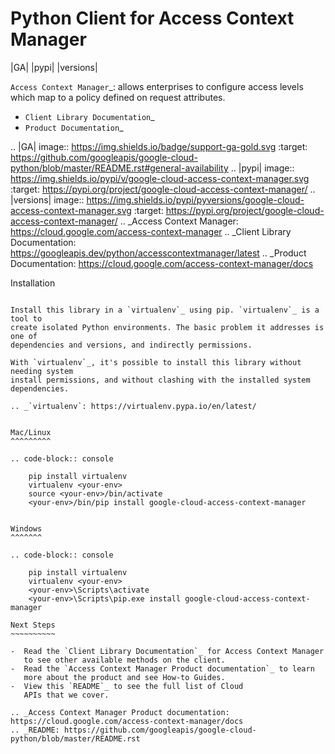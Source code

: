 Python Client for Access Context Manager
========================================

|GA| |pypi| |versions|

`Access Context Manager`_:  allows enterprises to configure access levels which map to a 
policy defined on request attributes.

- `Client Library Documentation`_
- `Product Documentation`_

.. |GA| image:: https://img.shields.io/badge/support-ga-gold.svg
   :target: https://github.com/googleapis/google-cloud-python/blob/master/README.rst#general-availability
.. |pypi| image:: https://img.shields.io/pypi/v/google-cloud-access-context-manager.svg
   :target: https://pypi.org/project/google-cloud-access-context-manager/
.. |versions| image:: https://img.shields.io/pypi/pyversions/google-cloud-access-context-manager.svg
   :target: https://pypi.org/project/google-cloud-access-context-manager/
.. _Access Context Manager: https://cloud.google.com/access-context-manager
.. _Client Library Documentation: https://googleapis.dev/python/accesscontextmanager/latest
.. _Product Documentation:  https://cloud.google.com/access-context-manager/docs

Installation
~~~~~~~~~~~~

Install this library in a `virtualenv`_ using pip. `virtualenv`_ is a tool to
create isolated Python environments. The basic problem it addresses is one of
dependencies and versions, and indirectly permissions.

With `virtualenv`_, it's possible to install this library without needing system
install permissions, and without clashing with the installed system
dependencies.

.. _`virtualenv`: https://virtualenv.pypa.io/en/latest/


Mac/Linux
^^^^^^^^^

.. code-block:: console

    pip install virtualenv
    virtualenv <your-env>
    source <your-env>/bin/activate
    <your-env>/bin/pip install google-cloud-access-context-manager


Windows
^^^^^^^

.. code-block:: console

    pip install virtualenv
    virtualenv <your-env>
    <your-env>\Scripts\activate
    <your-env>\Scripts\pip.exe install google-cloud-access-context-manager

Next Steps
~~~~~~~~~~

-  Read the `Client Library Documentation`_ for Access Context Manager
   to see other available methods on the client.
-  Read the `Access Context Manager Product documentation`_ to learn
   more about the product and see How-to Guides.
-  View this `README`_ to see the full list of Cloud
   APIs that we cover.

.. _Access Context Manager Product documentation:  https://cloud.google.com/access-context-manager/docs
.. _README: https://github.com/googleapis/google-cloud-python/blob/master/README.rst